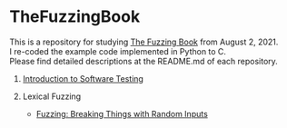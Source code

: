 # TheFuzzingBook

This is a repository for studying [The Fuzzing Book](https://www.fuzzingbook.org) from August 2, 2021. <br>
I re-coded the example code implemented in Python to C.<br>
Please find detailed descriptions at the README.md of each repository.

1. [Introduction to Software Testing](https://github.com/KimSeoYe/TheFuzzingBook/tree/main/1_introduction_to_software_testing#readme)

2. Lexical Fuzzing
   - [Fuzzing: Breaking Things with Random Inputs](https://github.com/KimSeoYe/TheFuzzingBook/tree/main/2_lexical_fuzzing/1_fuzzing_braking_thing_with_random_inputs#readme)
